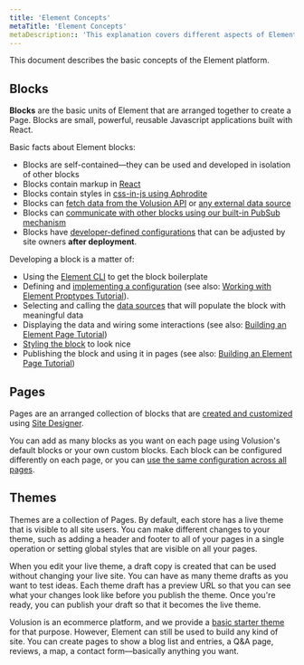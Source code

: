 ```yaml
---
title: 'Element Concepts'
metaTitle: 'Element Concepts'
metaDescription:: 'This explanation covers different aspects of Element you should be familiar with before beginning to build on Element.'
---
```


This document describes the basic concepts of the Element platform.

## Blocks

**Blocks** are the basic units of Element that are arranged together to create a Page. Blocks are small, powerful, reusable Javascript applications built with React.

Basic facts about Element blocks:

- Blocks are self-contained—they can be used and developed in isolation of other blocks
- Blocks contain markup in [React](https://reactjs.org/)
- Blocks contain styles in [css-in-js using Aphrodite](/how-to/style-a-block-with-aphrodite)
- Blocks can [fetch data from the Volusion API](/how-to/data-volusion-api) or [any external data source](/how-to/data-third-party-services)
- Blocks can [communicate with other blocks using our built-in PubSub mechanism](/how-to/communicate-between-blocks)
- Blocks have [developer-defined configurations](/how-to/proptypes) that can be adjusted by site owners **after deployment**.

Developing a block is a matter of:

- Using the [Element CLI](/references/element-cli) to get the block boilerplate
- Defining and [implementing a configuration](/how-to/proptypes) (see also: [Working with Element Proptypes Tutorial](/tutorials/proptypes)).
- Selecting and calling the [data sources](/how-to/fetch-data-fast) that will populate the block with meaningful data
- Displaying the data and wiring some interactions (see also: [Building an Element Page Tutorial](/tutorials/building-an-element-page))
- [Styling the block](/how-to/style-a-block-with-aphrodite) to look nice
- Publishing the block and using it in pages (see also: [Building an Element Page Tutorial](/tutorials/building-an-element-page))

## Pages

Pages are an arranged collection of blocks that are [created and customized](/how-to/add-page-to-theme) using [Site Designer](https://admin.volusion.com/designer).

You can add as many blocks as you want on each page using Volusion's default blocks or your own custom blocks. Each block can be configured differently on each page, or you can [use the same configuration across all pages](/how-to/reuse-a-block-across-pages).

## Themes

Themes are a collection of Pages. By default, each store has a live theme that is visible to all site users. You can make different changes to your theme, such as adding a header and footer to all of your pages in a single operation or setting global styles that are visible on all your pages.

When you edit your live theme, a draft copy is created that can be used without changing your live site. You can have as many theme drafts as you want to test ideas. Each theme draft has a preview URL so that you can see what your changes look like before you publish the theme. Once you're ready, you can publish your draft so that it becomes the live theme.

Volusion is an ecommerce platform, and we provide a [basic starter theme](/explanations/e-commerce-pages) for that purpose. However, Element can still be used to build any kind of site. You can create pages to show a blog list and entries, a Q&A page, reviews, a map, a contact form—basically anything you want.

